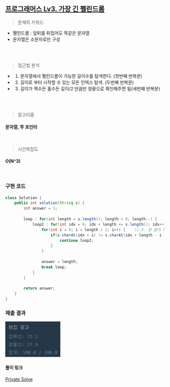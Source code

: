 ## [프로그래머스 Lv3. 가장 긴 펠린드롬](https://school.programmers.co.kr/learn/courses/30/lessons/12904)

> 문제의 키워드

- 팰린드롬 : 앞뒤를 뒤집어도 똑같은 문자열
- 문자열은 소문자로만 구성

<br/>
<br/>

> 접근법 분석
- 1. 문자열에서 펠린드롬이 가능한 길이수를 탐색한다. (첫번째 반복문)
- 2. 길이로 부터 시작할 수 있는 모든 인덱스 탐색. (두번째 반복문)
- 3. 길이가 짝수든 홀수든 길이/2 만큼만 양끝으로 확인해주면 됨(세번째 반복문)


<br/>

<br/>

> 알고리즘

#### 문자열, 투 포인터


<br/>

> 시간복잡도

#### O(N^3)

<br/>

### 구현 코드

```java
class Solution {
    public int solution(String s) {
        int answer = 1;

        loop : for(int length = s.length(); length > 0; length--) {    // 1. 길이 정하기
            loop2 : for(int idx = 0; idx + length <= s.length(); idx++) {  // 2. 길이로 부터 시작할 수 있는 모든 인덱스 탐색
                for(int i = 0; i < length / 2; i++) {    // 3. 양 끝이 똑같은지 확인
                    if(s.charAt(idx + i) != s.charAt(idx + length - i - 1)) {   // 양 끝이 다르면 다음 인덱스 탐색
                        continue loop2;    
                    }
                }
                
                answer = length;
                break loop;
            }
        }

        return answer;
    }
}

```

### 제출 결과

![제출결과](./result.png)

#### 풀이 링크

[Private Solve](https://github.com/The-Four-Error-Pickers/Algorithm-Study/tree/main/Private%20Solve/12904.%20%EA%B0%80%EC%9E%A5%20%EA%B8%B4%20%ED%8C%B0%EB%A6%B0%EB%93%9C%EB%A1%AC/JunHo/2024-11-16T115910)
